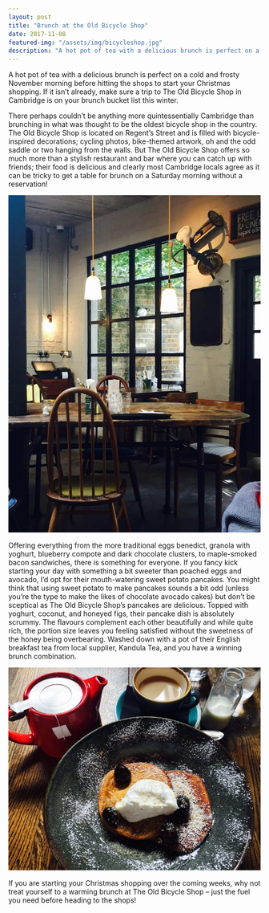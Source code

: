 ```yaml
---
layout: post
title: "Brunch at the Old Bicycle Shop"
date: 2017-11-08
featured-img: "/assets/img/bicycleshop.jpg"
description: "A hot pot of tea with a delicious brunch is perfect on a cold and frosty November morning before hitting the shops to start your Christmas shopping."
---
```



A hot pot of tea with a delicious brunch is perfect on a cold and frosty November morning before hitting the shops to start your Christmas shopping. If it isn’t already, make sure a trip to The Old Bicycle Shop in Cambridge is on your brunch bucket list this winter.

There perhaps couldn’t be anything more quintessentially Cambridge than brunching in what was thought to be the oldest bicycle shop in the country. The Old Bicycle Shop is located on Regent’s Street and is filled with bicycle-inspired decorations; cycling photos, bike-themed artwork, oh and the odd saddle or two hanging from the walls. But The Old Bicycle Shop offers so much more than a stylish restaurant and bar where you can catch up with friends; their food is delicious and clearly most Cambridge locals agree as it can be tricky to get a table for brunch on a Saturday morning without a reservation!

![Cycling-themed decor at Old Bicycle Shop, Cambridge](/assets/img/oldbic.jpg)

Offering everything from the more traditional eggs benedict, granola with yoghurt, blueberry compote and dark chocolate clusters, to maple-smoked bacon sandwiches, there is something for everyone. If you fancy kick starting your day with something a bit sweeter than poached eggs and avocado, I’d opt for their mouth-watering sweet potato pancakes. You might think that using sweet potato to make pancakes sounds a bit odd (unless you’re the type to make the likes of chocolate avocado cakes) but don’t be sceptical as The Old Bicycle Shop’s pancakes are delicious. Topped with yoghurt, coconut, and honeyed figs, their pancake dish is absolutely scrummy. The flavours complement each other beautifully and while quite rich, the portion size leaves you feeling satisfied without the sweetness of the honey being overbearing. Washed down with a pot of their English breakfast tea from local supplier, Kandula Tea, and you have a winning brunch combination.

![Sweet potato pancakes for brunch at Old Bicycle Shop](/assets/img/oldbic2.jpg)

If you are starting your Christmas shopping over the coming weeks, why not treat yourself to a warming brunch at The Old Bicycle Shop – just the fuel you need before heading to the shops!
